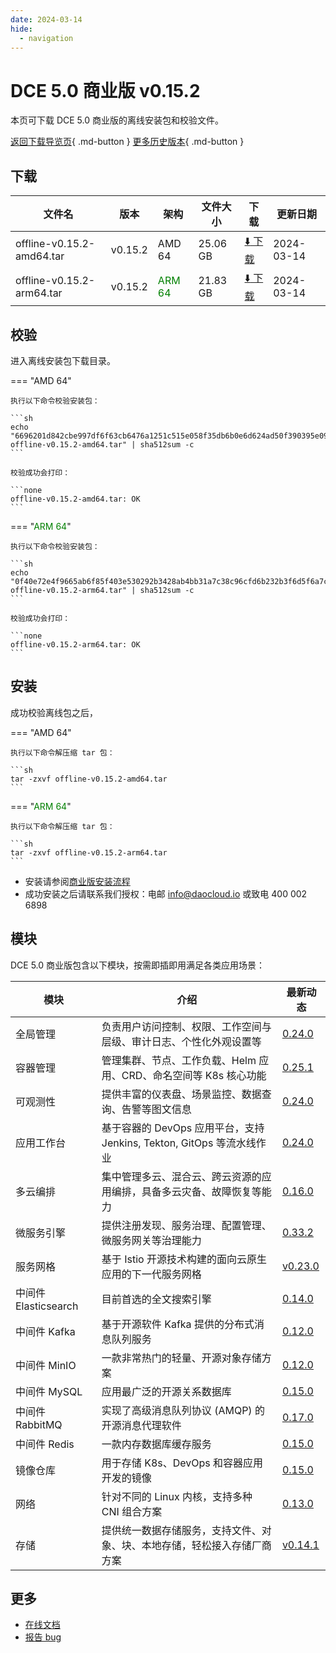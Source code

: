 ```yaml
---
date: 2024-03-14
hide:
  - navigation
---
```


# DCE 5.0 商业版 v0.15.2

本页可下载 DCE 5.0 商业版的离线安装包和校验文件。

[返回下载导览页](../index.md#_2){ .md-button } [更多历史版本](./dce5-installer-history.md){ .md-button }

## 下载

| 文件名 | 版本 | 架构 | 文件大小 | 下载 | 更新日期 |
| ----- | --- | ---- | ------ | --- | -------- |
| offline-v0.15.2-amd64.tar | v0.15.2 | AMD 64 | 25.06 GB | [:arrow_down: 下载](https://qiniu-download-public.daocloud.io/DaoCloud_Enterprise/dce5/offline-v0.15.2-amd64.tar) | 2024-03-14 |
| offline-v0.15.2-arm64.tar | v0.15.2 | <font color="green">ARM 64</font> | 21.83 GB | [:arrow_down: 下载](https://qiniu-download-public.daocloud.io/DaoCloud_Enterprise/dce5/offline-v0.15.2-arm64.tar) | 2024-03-14 |

## 校验

进入离线安装包下载目录。

=== "AMD 64"

    执行以下命令校验安装包：

    ```sh
    echo "6696201d842cbe997df6f63cb6476a1251c515e058f35db6b0e6d624ad50f390395e0916b333cc73d89312a604805bfab0268a045217efbf776a8af4b58e9db3  offline-v0.15.2-amd64.tar" | sha512sum -c
    ```

    校验成功会打印：

    ```none
    offline-v0.15.2-amd64.tar: OK
    ```

=== "<font color="green">ARM 64</font>"

    执行以下命令校验安装包：

    ```sh
    echo "0f40e72e4f9665ab6f85f403e530292b3428ab4bb31a7c38c96cfd6b232b3f6d5f6a7c324ca6232c195d3998283dcdaada24d30248508a2721aa69f763199714  offline-v0.15.2-arm64.tar" | sha512sum -c
    ```

    校验成功会打印：

    ```none
    offline-v0.15.2-arm64.tar: OK
    ```

## 安装

成功校验离线包之后，

=== "AMD 64"

    执行以下命令解压缩 tar 包：

    ```sh
    tar -zxvf offline-v0.15.2-amd64.tar
    ```

=== "<font color="green">ARM 64</font>"

    执行以下命令解压缩 tar 包：

    ```sh
    tar -zxvf offline-v0.15.2-arm64.tar
    ```

- 安装请参阅[商业版安装流程](../../install/commercial/start-install.md)
- 成功安装之后请联系我们授权：电邮 info@daocloud.io 或致电 400 002 6898

## 模块

DCE 5.0 商业版包含以下模块，按需即插即用满足各类应用场景：

| 模块 | 介绍 | 最新动态 |
| ---- | --- | ------ |
| 全局管理 | 负责用户访问控制、权限、工作空间与层级、审计日志、个性化外观设置等 | [0.24.0](../../ghippo/intro/release-notes.md#v0240) |
| 容器管理 | 管理集群、节点、工作负载、Helm 应用、CRD、命名空间等 K8s 核心功能 | [0.25.1](../../kpanda/intro/release-notes.md#v0250) |
| 可观测性 | 提供丰富的仪表盘、场景监控、数据查询、告警等图文信息 | [0.24.0](../../insight/intro/releasenote.md#v0240) |
| 应用工作台 | 基于容器的 DevOps 应用平台，支持 Jenkins, Tekton, GitOps 等流水线作业 | [0.24.0](../../amamba/intro/release-notes.md#v0240) |
| 多云编排 | 集中管理多云、混合云、跨云资源的应用编排，具备多云灾备、故障恢复等能力 | [0.16.0](../../kairship/intro/release-notes.md#v0160) |
| 微服务引擎 | 提供注册发现、服务治理、配置管理、微服务网关等治理能力 | [0.33.2](../../skoala/intro/release-notes.md#v0332) |
| 服务网格 | 基于 Istio 开源技术构建的面向云原生应用的下一代服务网格 | [v0.23.0](../../mspider/intro/release-notes.md#v0230) |
| 中间件 Elasticsearch | 目前首选的全文搜索引擎 | [0.14.0](../../middleware/elasticsearch/release-notes.md#v0140) |
| 中间件 Kafka | 基于开源软件 Kafka 提供的分布式消息队列服务 | [0.12.0](../../middleware/kafka/release-notes.md#v0120) |
| 中间件 MinIO | 一款非常热门的轻量、开源对象存储方案 | [0.12.0](../../middleware/minio/release-notes.md#v0120) |
| 中间件 MySQL | 应用最广泛的开源关系数据库 | [0.15.0](../../middleware/mysql/release-notes.md#v0150) |
| 中间件 RabbitMQ | 实现了高级消息队列协议 (AMQP) 的开源消息代理软件 | [0.17.0](../../middleware/rabbitmq/release-notes.md#v0170) |
| 中间件 Redis | 一款内存数据库缓存服务 | [0.15.0](../../middleware/redis/release-notes.md#v0150) |
| 镜像仓库 | 用于存储 K8s、DevOps 和容器应用开发的镜像 | [0.15.0](../../kangaroo/intro/release-notes.md#v0150) |
| 网络 | 针对不同的 Linux 内核，支持多种 CNI 组合方案 | [0.13.0](../../network/intro/releasenotes.md#v0130) |
| 存储 | 提供统一数据存储服务，支持文件、对象、块、本地存储，轻松接入存储厂商方案 | [v0.14.1](../../storage/hwameistor/releasenotes.md#v0141) |

## 更多

- [在线文档](../../dce/index.md)
- [报告 bug](https://github.com/DaoCloud/DaoCloud-docs/issues)
